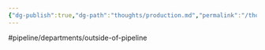 ```yaml
---
{"dg-publish":true,"dg-path":"thoughts/production.md","permalink":"/thoughts/production/","hide":true}
---
```


#pipeline/departments/outside-of-pipeline 